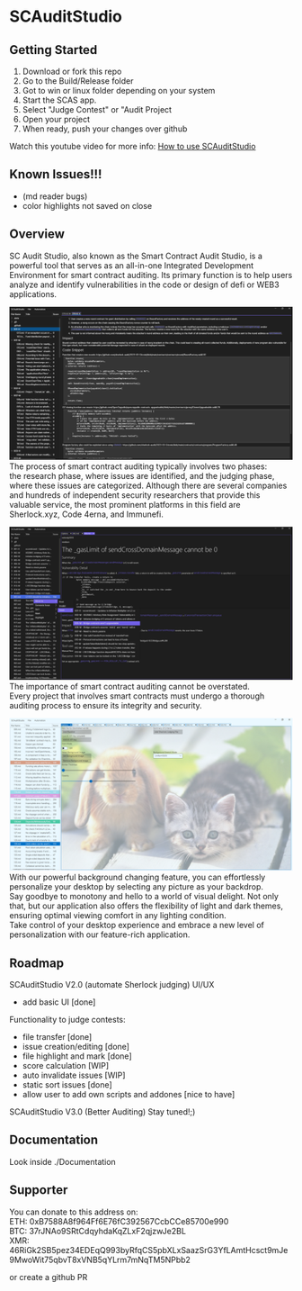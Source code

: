 # SCAuditStudio

## Getting Started
1. Download or fork this repo  
2. Go to the Build/Release folder  
3. Got to win or linux folder depending on your system  
4. Start the SCAS app.
5. Select "Judge Contest" or "Audit Project
6. Open your project
7. When ready, push your changes over github  
  
Watch this youtube video for more info: [How to use SCAuditStudio](https://www.youtube.com/watch?v=MoD9sPa7P9o)  

## Known Issues!!!  
- (md reader bugs)  
- color highlights not saved on close  

## Overview
SC Audit Studio, also known as the Smart Contract Audit Studio, is a powerful tool that serves as an all-in-one Integrated Development Environment for smart contract auditing. Its primary function is to help users analyze and identify vulnerabilities in the code or design of defi or WEB3 applications.

![screen](./Documentation/SCAuditStudioV2.0.png)
The process of smart contract auditing typically involves two phases:  
the research phase, where issues are identified, and the judging phase, where these issues are categorized. Although there are several companies and hundreds of independent security researchers that provide this valuable service, the most prominent platforms in this field are Sherlock.xyz, Code 4erna, and Immunefi.

![screen](./Documentation/SCAuditStudioV2.0Highlight.png)
The importance of smart contract auditing cannot be overstated.  
Every project that involves smart contracts must undergo a thorough auditing process to ensure its integrity and security.  
  
![screen](./Documentation/SCAuditStudioV2Settings.png)
With our powerful background changing feature, you can effortlessly personalize your desktop by selecting any picture as your backdrop.  
Say goodbye to monotony and hello to a world of visual delight. Not only that, but our application also offers the flexibility of light and dark themes, ensuring optimal viewing comfort in any lighting condition.  
Take control of your desktop experience and embrace a new level of personalization with our feature-rich application.   
## Roadmap
SCAuditStudio V2.0 (automate Sherlock judging)
UI/UX
- add basic UI [done]

Functionality to judge contests:
- file transfer [done]
- issue creation/editing [done]
- file highlight and mark [done]
- score calculation [WIP]
- auto invalidate issues [WIP]
- static sort issues [done]
- allow user to add own scripts and addones [nice to have]

SCAuditStudio V3.0 (Better Auditing)
Stay tuned!;)

## Documentation
Look inside ./Documentation 

## Supporter
You can donate to this address on:  
ETH: 0xB7588A8f964Ff6E76fC392567CcbCCe85700e990  
BTC: 37rJNAo9SRtCdqyhdaKqZLxF2qjzwJe2BL  
XMR: 46RiGk2SB5pez34EDEqQ993byRfqCS5pbXLxSaazSrG3YfLAmtHcsct9mJe9MwoWit75qbvT8xVNB5qYLrm7mNqTM5NPbb2  

or create a github PR
